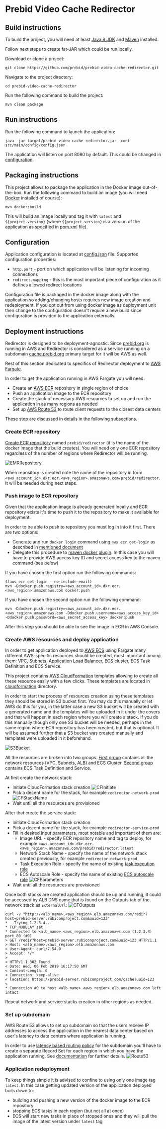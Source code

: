 # Prebid Video Cache Redirector

## Build instructions
To build the project, you will need at least
[Java 8 JDK](http://www.oracle.com/technetwork/java/javase/downloads/index.html)
and [Maven](https://maven.apache.org/) installed.

Follow next steps to create fat-JAR which could be run locally. 

Download or clone a project:
```
git clone https://github.com/prebid/prebid-video-cache-redirector.git
```

Navigate to the project directory:
```
cd prebid-video-cache-redirector
```

Run the following command to build the project:
```
mvn clean package
```

## Run instructions
Run the following command to launch the application:
```
java -jar target/prebid-video-cache-redirector.jar -conf src/main/config/config.json
```

The application will listen on port 8080 by default. This could be changed in [configuration](src/main/config/config.json).

## Packaging instructions
This project allows to package the application in the Docker image out-of-the-box. Run the 
following command to build an image (you will need [Docker](https://www.docker.com/) installed of course):
```
mvn docker:build
```

This will build an image locally and tag it with `latest` and `${project.version}` (where `${project.version}` is a 
version of the application as specified in [pom.xml](pom.xml) file).

## Configuration
Application configuration is located at [config.json](src/main/config/config.json) file. Supported configuration properties:
- `http.port` - port on which application will be listening for incoming connections
- `redirect.mapping` - this is the most important piece of configuration as it defines allowed redirect locations

Configuration file is packaged in the docker image along with the application so adding/changing hosts requires new image 
creation and redeployment. If you opt out from using docker image as deployment unit then change to the configuration doesn't 
require a new build since configuration is provided to the application externally.

## Deployment instructions
Redirector is designed to be deployment-agnostic. Since [prebid.org](http://prebid.org) is running in AWS and Redirector 
is considered as a service running on a subdomain [cache.prebid.org](http://cache.prebid.org) primary target for it will be
AWS as well.

Rest of this section dedicated to specifics of Redirector deployment to [AWS Fargate](https://aws.amazon.com/fargate/).

In order to get the application running in AWS Fargate you will need:
- Create an [AWS ECR](https://aws.amazon.com/ecr/) repository in single region of choice
- Push an application image to the ECR repository
- Create the stack of necessary AWS resources to set up and run the application in as many regions as needed
- Set up [AWS Route 53](https://aws.amazon.com/route53/) to route client requests to the closest data centers

These step are discussed in details in the following subsections.

### Create ECR repository
[Create ECR repository](https://docs.aws.amazon.com/AmazonECR/latest/userguide/repository-create.html) named 
`prebid/redirector` (it is the name of the docker image that the build creates). You will need only one ECR 
repository regardless of the number of regions where Redirector will be running.

![EMRRepository](img/ECR.png)

When repository is created note the name of the repository in form 
`<aws_account_id>.dkr.ecr.<aws_region>.amazonaws.com/prebid/redirector`. It will be needed during next steps.

### Push image to ECR repository
Given that the application image is already generated locally and ECR repository exists it's time to push it to the 
repository to make it available for deployment.

In order to be able to push to repository you must log in into it first. There are two options:
- Generate and run `docker login` command using `aws ecr get-login` as described in 
[mentioned document](https://docs.aws.amazon.com/AmazonECR/latest/userguide/repository-create.html)
- Delegate this procedure to [maven docker plugin](http://dmp.fabric8.io/#extended-authentication). In this case you 
will have to provide AWS access key ID and secret access key to the maven command (see below)

If you have chosen the first option run the following commands:
```
$(aws ecr get-login --no-include-email)
mvn -Ddocker.push.registry=<aws_account_id>.dkr.ecr.<aws_region>.amazonaws.com docker:push
```

If you have chosen the second option run the following command:
```
mvn -Ddocker.push.registry=<aws_account_id>.dkr.ecr.<aws_region>.amazonaws.com -Ddocker.push.username=<aws_access_key_id> -Ddocker.push.password=<aws_secret_access_key> docker:push
```

After this step you should be able to see the image in ECR in AWS Console.

 ### Create AWS resources and deploy application
In order to get application deployed to [AWS ECS](https://aws.amazon.com/ecs/) using Fargate many different 
AWS-specific resources should be created, most important among them: VPC, Subnets, Application Load Balancer, ECS cluster, 
ECS Task Definition and ECS Service.

This project contains [AWS CloudFormation](https://aws.amazon.com/cloudformation/) templates allowing to create all these 
resource easily with a few clicks. These templates are located in [cloudformation](cloudformation) directory.

In order to start the process of resources creation using these templates they should be stored in S3 bucket first. You 
may do this manually or let AWS do this for you, in the latter case a new S3 bucket will be created with a generated name 
and the templates will be uploaded in it under the covers and that will happen in each region where you will create a stack.
If you do this manually though only one S3 bucket will be needed, perhaps in the same region where ECR repository has 
been created, but that is optional. It will be assumed further that a S3 bucket was created manually and templates were 
uploaded in it beforehand.

![S3Bucket](img/S3.png)

All the resources are broken into two groups. [First group](cloudformation/network.yaml) contains all the network 
resources (VPC, Subnets, ALB) and ECS Cluster. [Second group](cloudformation/service.yaml) contains ECS Task Definition 
and Service.

At first create the network stack:
- Initiate CloudFormation stack creation
![CFInitiate](img/CF1.png)
- Pick a decent name for the stack, for example `redirector-network-prod`
![CFStackName](img/CF2.png)
- Wait until all the resources are provisioned

After that create the service stack:
- Initiate CloudFormation stack creation
- Pick a decent name for the stack, for example `redirector-service-prod`
- Fill in desired input parameters, most notable and important of them are:
  - Image URL - specify ECR repository name and tag to deploy, for example `<aws_account_id>.dkr.ecr.<aws_region>.amazonaws.com/prebid/redirector:latest`
  - Network Stack Name - specify the name of the network stack created previously, for example `redirector-network-prod`
  - Task Execution Role - specify the name of existing [task execution role](https://docs.aws.amazon.com/AmazonECS/latest/developerguide/task_execution_IAM_role.html)
  - ECS Autoscale Role - specify the name of existing [ECS autoscale role](https://docs.aws.amazon.com/AmazonECS/latest/developerguide/autoscale_IAM_role.html)
![CFParameters](img/CF3.png)
- Wait until all the resources are provisioned

Once both stacks are created application should be up and running, it could be accessed by ALB DNS name that is found on 
the Outputs tab of the network stack as `ExternalUrl`:
![CFOutputs](img/CF4.png)
```
curl -v "http://<alb_name>.<aws_region>.elb.amazonaws.com/redir?host=prebid-server.rubiconproject.com&uuid=123"
*   Trying 1.2.3.4...
* TCP_NODELAY set
* Connected to <alb_name>.<aws_region>.elb.amazonaws.com (1.2.3.4) port 80 (#0)
> GET /redir?host=prebid-server.rubiconproject.com&uuid=123 HTTP/1.1
> Host: <alb_name>.<aws_region>.elb.amazonaws.com
> User-Agent: curl/7.54.0
> Accept: */*
>
< HTTP/1.1 302 Found
< Date: Wed, 06 Feb 2019 16:17:50 GMT
< Content-Length: 0
< Connection: keep-alive
< location: https://prebid-server.rubiconproject.com/cache?uuid=123
<
* Connection #0 to host <alb_name>.<aws_region>.elb.amazonaws.com left intact
```

Repeat network and service stacks creation in other regions as needed.

### Set up subdomain
AWS Route 53 allows to set up subdomain so that the users receive IP addresses to access the application in the nearest 
data center based on user's latency to data centers where application is running.

In order to use [latency based routing policy](https://docs.aws.amazon.com/Route53/latest/DeveloperGuide/routing-policy.html#routing-policy-latency) 
for the subdomain you'll have to create a separate Record Set for each region in which you have the application running. 
See [documentation](https://docs.aws.amazon.com/Route53/latest/DeveloperGuide/resource-record-sets-values-latency-alias.html) 
for further details.
![Route53](img/Route53.png)

### Application redeployment
To keep things simple it is advised to confine to using only one image tag `latest`. In this case getting updated version 
of the application deployed boils down to:
- building and pushing a new version of the docker image to the ECR repository
- stopping ECS tasks in each region (but not all at once)
- ECS will start new tasks in place of stopped ones and they will pull the image of the latest version under `latest` tag